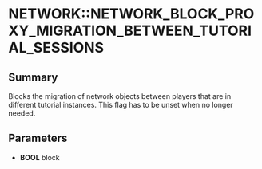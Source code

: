 # NETWORK::NETWORK_BLOCK_PROXY_MIGRATION_BETWEEN_TUTORIAL_SESSIONS

## Summary
Blocks the migration of network objects between players that are in different tutorial instances. This flag has to be unset when no longer needed.

## Parameters
* **BOOL** block